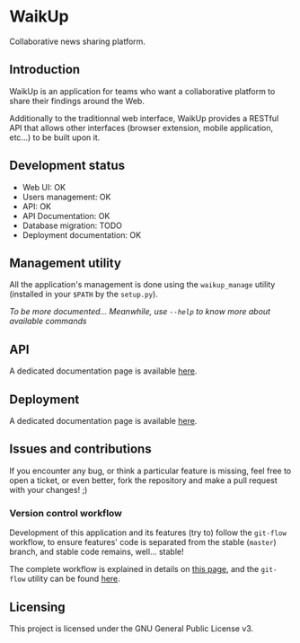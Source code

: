 # WaikUp

Collaborative news sharing platform.


## Introduction

WaikUp is an application for teams who want a collaborative platform to share their findings around the Web.

Additionally to the traditionnal web interface, WaikUp provides a RESTful API that allows other interfaces 
(browser extension, mobile application, etc...) to be built upon it.


## Development status

* Web UI: OK
* Users management: OK
* API: OK
* API Documentation: OK
* Database migration: TODO
* Deployment documentation: OK


## Management utility

All the application's management is done using the `waikup_manage` utility (installed in your `$PATH` by the `setup.py`).

_To be more documented... Meanwhile, use `--help` to know more about available commands_


## API

A dedicated documentation page is available [here](docs/API.md).


## Deployment

A dedicated documentation page is available [here](docs/DEPLOY.md).


## Issues and contributions

If you encounter any bug, or think a particular feature is missing, feel free to open a ticket, or even better, fork 
the repository and make a pull request with your changes! ;)


### Version control workflow

Development of this application and its features (try to) follow the `git-flow` workflow, to ensure features' code is 
separated from the stable (`master`) branch, and stable code remains, well... stable!

The complete workflow is explained in details on
[this page](http://nvie.com/posts/a-successful-git-branching-model/ "A successful branching model"),
and the `git-flow` utility can be found [here](https://github.com/nvie/gitflow "Git-Flow").


## Licensing

This project is licensed under the GNU General Public License v3.
